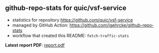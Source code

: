 ## github-repo-stats for quic/vsf-service

- statistics for repository https://github.com/quic/vsf-service
- managed by GitHub Action: https://github.com/jgehrcke/github-repo-stats
- workflow that created this README: `fetch-traffic-stats`

**Latest report PDF**: [report.pdf](https://github.com/njjetha/github-traffic/raw/github-repo-stats/quic/vsf-service/latest-report/report.pdf)

